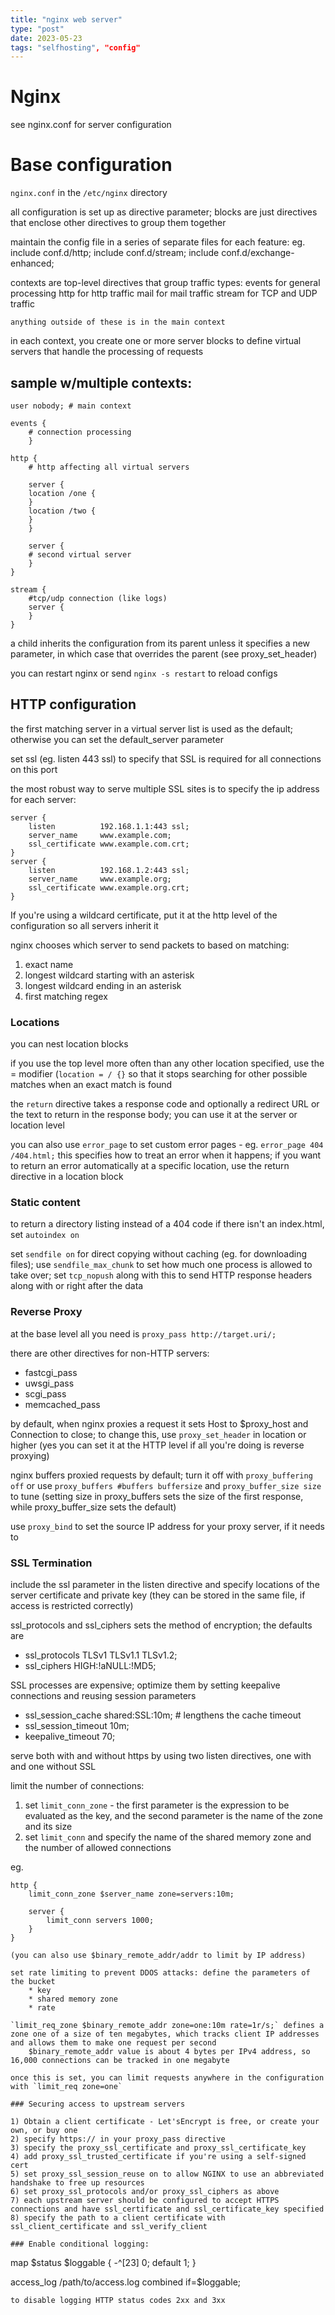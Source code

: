 ```yaml
---
title: "nginx web server"
type: "post"
date: 2023-05-23
tags: "selfhosting", "config"
---
```


# Nginx
see nginx.conf for server configuration

# Base configuration

`nginx.conf` in the `/etc/nginx` directory

all configuration is set up as directive    parameter; blocks are just directives that enclose other directives to group them together

maintain the config file in a series of separate files for each feature: eg.
    include conf.d/http;
    include conf.d/stream;
    include conf.d/exchange-enhanced;

contexts are top-level directives that group traffic types:
    events for general processing
    http for http traffic
    mail for mail traffic
    stream for TCP and UDP traffic

    anything outside of these is in the main context

in each context, you create one or more server blocks to define virtual servers that handle the processing of requests

## sample w/multiple contexts:
```
user nobody; # main context

events {
    # connection processing
    }

http {
    # http affecting all virtual servers

    server {
    location /one {
    }
    location /two {
    }
    }

    server {
    # second virtual server
    }
}

stream {
    #tcp/udp connection (like logs)
    server {
    }
}
```

a child inherits the configuration from its parent unless it specifies a new parameter, in which case that overrides the parent (see proxy_set_header)

you can restart nginx or send `nginx -s restart` to reload configs

## HTTP configuration

the first matching server in a virtual server list is used as the default; otherwise you can set the default_server parameter

set ssl (eg. listen 443 ssl) to specify that SSL is required for all connections on this port

the most robust way to serve multiple SSL sites is to specify the ip address for each server:

```
server {
    listen          192.168.1.1:443 ssl;
    server_name     www.example.com;
    ssl_certificate www.example.com.crt;
}
server {
    listen          192.168.1.2:443 ssl;
    server_name     www.example.org;
    ssl_certificate www.example.org.crt;
}
```

If you're using a wildcard certificate, put it at the http level of the configuration so all servers inherit it

nginx chooses which server to send packets to based on matching:
1) exact name
2) longest wildcard starting with an asterisk
3) longest wildcard ending in an asterisk
4) first matching regex

### Locations
you can nest location blocks

if you use the top level more often than any other location specified, use the = modifier (`location = / {}` so that it stops searching for other possible matches when an exact match is found

the `return` directive takes a response code and optionally a redirect URL or the text to return in the response body; you can use it at the server or location level

you can also use `error_page` to set custom error pages - eg. `error_page 404 /404.html;`
    this specifies how to treat an error when it happens; if you want to return an error automatically at a specific location, use the return directive in a location block

### Static content

to return a directory listing instead of a 404 code if there isn't an index.html, set `autoindex on`

set `sendfile on` for direct copying without caching (eg. for downloading files); use `sendfile_max_chunk` to set how much one process is allowed to take over; set `tcp_nopush` along with this to send HTTP response headers along with or right after the data


### Reverse Proxy

at the base level all you need is `proxy_pass http://target.uri/;`

there are other directives for non-HTTP servers:
* fastcgi_pass
* uwsgi_pass
* scgi_pass
* memcached_pass

by default, when nginx proxies a request it sets Host to $proxy_host and Connection to close; to change this, use `proxy_set_header` in location or higher (yes you can set it at the HTTP level if all you're doing is reverse proxying)

nginx buffers proxied requests by default; turn it off with `proxy_buffering off` or use `proxy_buffers #buffers buffersize` and `proxy_buffer_size size` to tune (setting size in proxy_buffers sets the size of the first response, while proxy_buffer_size sets the default)

use `proxy_bind` to set the source IP address for your proxy server, if it needs to

### SSL Termination

include the ssl parameter in the listen directive and specify locations of the server certificate and private key (they can be stored in the same file, if access is restricted correctly)

ssl_protocols and ssl_ciphers sets the method of encryption; the defaults are
* ssl_protocols TLSv1 TLSv1.1 TLSv1.2;
* ssl_ciphers HIGH:!aNULL:!MD5;

SSL processes are expensive; optimize them by setting keepalive connections and reusing session parameters
* ssl_session_cache     shared:SSL:10m; # lengthens the cache timeout
* ssl_session_timeout   10m;
* keepalive_timeout     70;

serve both with and without https by using two listen directives, one with and one without SSL

limit the  number of connections:
1) set `limit_conn_zone` - the first parameter is the expression to be evaluated as the key, and the second parameter is the name of the zone and its size
2) set `limit_conn` and specify the name of the shared memory zone and the number of allowed connections

eg. 
```
http {
    limit_conn_zone $server_name zone=servers:10m;

    server {
        limit_conn servers 1000;
    }
}

(you can also use $binary_remote_addr/addr to limit by IP address)

set rate limiting to prevent DDOS attacks: define the parameters of the bucket
    * key
    * shared memory zone
    * rate

`limit_req_zone $binary_remote_addr zone=one:10m rate=1r/s;` defines a zone one of a size of ten megabytes, which tracks client IP addresses and allows them to make one request per second
    $binary_remote_addr value is about 4 bytes per IPv4 address, so 16,000 connections can be tracked in one megabyte

once this is set, you can limit requests anywhere in the configuration with `limit_req zone=one`

### Securing access to upstream servers

1) Obtain a client certificate - Let'sEncrypt is free, or create your own, or buy one
2) specify https:// in your proxy_pass directive
3) specify the proxy_ssl_certificate and proxy_ssl_certificate_key
4) add proxy_ssl_trusted_certificate if you're using a self-signed cert
5) set proxy_ssl_session_reuse on to allow NGINX to use an abbreviated handshake to free up resources
6) set proxy_ssl_protocols and/or proxy_ssl_ciphers as above
7) each upstream server should be configured to accept HTTPS connections and have ssl_certificate and ssl_certificate_key specified
8) specify the path to a client certificate with ssl_client_certificate and ssl_verify_client

### Enable conditional logging:
```
map $status $loggable {
    -^[23]  0;
    default 1;
}

access_log /path/to/access.log combined if=$loggable;
```
to disable logging HTTP status codes 2xx and 3xx

